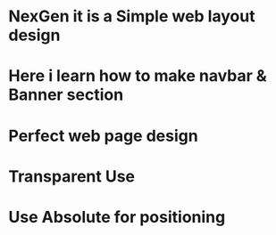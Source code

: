 # NexGen it is a Simple web layout design 
# Here i learn how to make navbar & Banner section 
# Perfect web page design 
# Transparent Use 
# Use Absolute for positioning 
